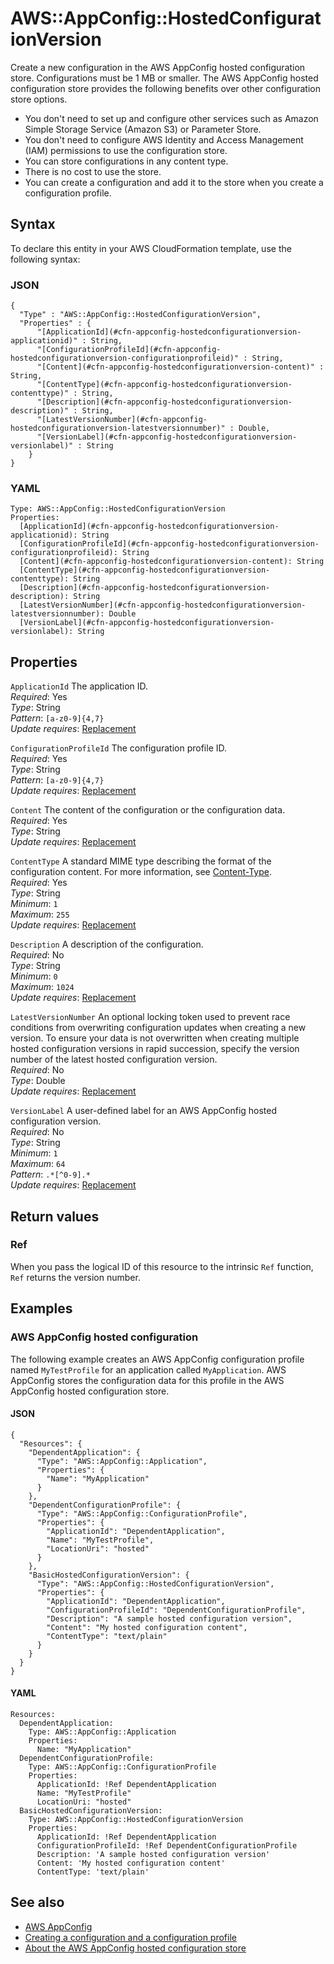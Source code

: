 # AWS::AppConfig::HostedConfigurationVersion<a name="aws-resource-appconfig-hostedconfigurationversion"></a>

Create a new configuration in the AWS AppConfig hosted configuration store\. Configurations must be 1 MB or smaller\. The AWS AppConfig hosted configuration store provides the following benefits over other configuration store options\.

- You don't need to set up and configure other services such as Amazon Simple Storage Service \(Amazon S3\) or Parameter Store\.
- You don't need to configure AWS Identity and Access Management \(IAM\) permissions to use the configuration store\.
- You can store configurations in any content type\.
- There is no cost to use the store\.
- You can create a configuration and add it to the store when you create a configuration profile\.

## Syntax<a name="aws-resource-appconfig-hostedconfigurationversion-syntax"></a>

To declare this entity in your AWS CloudFormation template, use the following syntax:

### JSON<a name="aws-resource-appconfig-hostedconfigurationversion-syntax.json"></a>

```
{
  "Type" : "AWS::AppConfig::HostedConfigurationVersion",
  "Properties" : {
      "[ApplicationId](#cfn-appconfig-hostedconfigurationversion-applicationid)" : String,
      "[ConfigurationProfileId](#cfn-appconfig-hostedconfigurationversion-configurationprofileid)" : String,
      "[Content](#cfn-appconfig-hostedconfigurationversion-content)" : String,
      "[ContentType](#cfn-appconfig-hostedconfigurationversion-contenttype)" : String,
      "[Description](#cfn-appconfig-hostedconfigurationversion-description)" : String,
      "[LatestVersionNumber](#cfn-appconfig-hostedconfigurationversion-latestversionnumber)" : Double,
      "[VersionLabel](#cfn-appconfig-hostedconfigurationversion-versionlabel)" : String
    }
}
```

### YAML<a name="aws-resource-appconfig-hostedconfigurationversion-syntax.yaml"></a>

```
Type: AWS::AppConfig::HostedConfigurationVersion
Properties:
  [ApplicationId](#cfn-appconfig-hostedconfigurationversion-applicationid): String
  [ConfigurationProfileId](#cfn-appconfig-hostedconfigurationversion-configurationprofileid): String
  [Content](#cfn-appconfig-hostedconfigurationversion-content): String
  [ContentType](#cfn-appconfig-hostedconfigurationversion-contenttype): String
  [Description](#cfn-appconfig-hostedconfigurationversion-description): String
  [LatestVersionNumber](#cfn-appconfig-hostedconfigurationversion-latestversionnumber): Double
  [VersionLabel](#cfn-appconfig-hostedconfigurationversion-versionlabel): String
```

## Properties<a name="aws-resource-appconfig-hostedconfigurationversion-properties"></a>

`ApplicationId` <a name="cfn-appconfig-hostedconfigurationversion-applicationid"></a>
The application ID\.  
_Required_: Yes  
_Type_: String  
_Pattern_: `[a-z0-9]{4,7}`  
_Update requires_: [Replacement](https://docs.aws.amazon.com/AWSCloudFormation/latest/UserGuide/using-cfn-updating-stacks-update-behaviors.html#update-replacement)

`ConfigurationProfileId` <a name="cfn-appconfig-hostedconfigurationversion-configurationprofileid"></a>
The configuration profile ID\.  
_Required_: Yes  
_Type_: String  
_Pattern_: `[a-z0-9]{4,7}`  
_Update requires_: [Replacement](https://docs.aws.amazon.com/AWSCloudFormation/latest/UserGuide/using-cfn-updating-stacks-update-behaviors.html#update-replacement)

`Content` <a name="cfn-appconfig-hostedconfigurationversion-content"></a>
The content of the configuration or the configuration data\.  
_Required_: Yes  
_Type_: String  
_Update requires_: [Replacement](https://docs.aws.amazon.com/AWSCloudFormation/latest/UserGuide/using-cfn-updating-stacks-update-behaviors.html#update-replacement)

`ContentType` <a name="cfn-appconfig-hostedconfigurationversion-contenttype"></a>
A standard MIME type describing the format of the configuration content\. For more information, see [Content\-Type](https://www.w3.org/Protocols/rfc2616/rfc2616-sec14.html#sec14.17)\.  
_Required_: Yes  
_Type_: String  
_Minimum_: `1`  
_Maximum_: `255`  
_Update requires_: [Replacement](https://docs.aws.amazon.com/AWSCloudFormation/latest/UserGuide/using-cfn-updating-stacks-update-behaviors.html#update-replacement)

`Description` <a name="cfn-appconfig-hostedconfigurationversion-description"></a>
A description of the configuration\.  
_Required_: No  
_Type_: String  
_Minimum_: `0`  
_Maximum_: `1024`  
_Update requires_: [Replacement](https://docs.aws.amazon.com/AWSCloudFormation/latest/UserGuide/using-cfn-updating-stacks-update-behaviors.html#update-replacement)

`LatestVersionNumber` <a name="cfn-appconfig-hostedconfigurationversion-latestversionnumber"></a>
An optional locking token used to prevent race conditions from overwriting configuration updates when creating a new version\. To ensure your data is not overwritten when creating multiple hosted configuration versions in rapid succession, specify the version number of the latest hosted configuration version\.  
_Required_: No  
_Type_: Double  
_Update requires_: [Replacement](https://docs.aws.amazon.com/AWSCloudFormation/latest/UserGuide/using-cfn-updating-stacks-update-behaviors.html#update-replacement)

`VersionLabel` <a name="cfn-appconfig-hostedconfigurationversion-versionlabel"></a>
A user\-defined label for an AWS AppConfig hosted configuration version\.  
_Required_: No  
_Type_: String  
_Minimum_: `1`  
_Maximum_: `64`  
_Pattern_: `.*[^0-9].*`  
_Update requires_: [Replacement](https://docs.aws.amazon.com/AWSCloudFormation/latest/UserGuide/using-cfn-updating-stacks-update-behaviors.html#update-replacement)

## Return values<a name="aws-resource-appconfig-hostedconfigurationversion-return-values"></a>

### Ref<a name="aws-resource-appconfig-hostedconfigurationversion-return-values-ref"></a>

When you pass the logical ID of this resource to the intrinsic `Ref` function, `Ref` returns the version number\.

## Examples<a name="aws-resource-appconfig-hostedconfigurationversion--examples"></a>

### AWS AppConfig hosted configuration<a name="aws-resource-appconfig-hostedconfigurationversion--examples--_hosted_configuration"></a>

The following example creates an AWS AppConfig configuration profile named `MyTestProfile` for an application called `MyApplication`\. AWS AppConfig stores the configuration data for this profile in the AWS AppConfig hosted configuration store\.

#### JSON<a name="aws-resource-appconfig-hostedconfigurationversion--examples--_hosted_configuration--json"></a>

```
{
  "Resources": {
    "DependentApplication": {
      "Type": "AWS::AppConfig::Application",
      "Properties": {
        "Name": "MyApplication"
      }
    },
    "DependentConfigurationProfile": {
      "Type": "AWS::AppConfig::ConfigurationProfile",
      "Properties": {
        "ApplicationId": "DependentApplication",
        "Name": "MyTestProfile",
        "LocationUri": "hosted"
      }
    },
    "BasicHostedConfigurationVersion": {
      "Type": "AWS::AppConfig::HostedConfigurationVersion",
      "Properties": {
        "ApplicationId": "DependentApplication",
        "ConfigurationProfileId": "DependentConfigurationProfile",
        "Description": "A sample hosted configuration version",
        "Content": "My hosted configuration content",
        "ContentType": "text/plain"
      }
    }
  }
}
```

#### YAML<a name="aws-resource-appconfig-hostedconfigurationversion--examples--_hosted_configuration--yaml"></a>

```
Resources:
  DependentApplication:
    Type: AWS::AppConfig::Application
    Properties:
      Name: "MyApplication"
  DependentConfigurationProfile:
    Type: AWS::AppConfig::ConfigurationProfile
    Properties:
      ApplicationId: !Ref DependentApplication
      Name: "MyTestProfile"
      LocationUri: "hosted"
  BasicHostedConfigurationVersion:
    Type: AWS::AppConfig::HostedConfigurationVersion
    Properties:
      ApplicationId: !Ref DependentApplication
      ConfigurationProfileId: !Ref DependentConfigurationProfile
      Description: 'A sample hosted configuration version'
      Content: 'My hosted configuration content'
      ContentType: 'text/plain'
```

## See also<a name="aws-resource-appconfig-hostedconfigurationversion--seealso"></a>

- [AWS AppConfig](https://docs.aws.amazon.com/appconfig/latest/userguide/what-is-appconfig.html)
- [Creating a configuration and a configuration profile ](https://docs.aws.amazon.com/systems-manager/latest/userguide/appconfig-creating-configuration-and-profile.html)
- [About the AWS AppConfig hosted configuration store](https://docs.aws.amazon.com/systems-manager/latest/userguide/appconfig-creating-configuration-and-profile.html#appconfig-creating-configuration-and-profile-about-hosted-store)
